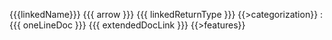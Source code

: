 {{{linkedName}}} {{{ arrow }}} {{{ linkedReturnType }}} {{>categorization}}
: {{{ oneLineDoc }}} {{{ extendedDocLink }}}
{{>features}}
